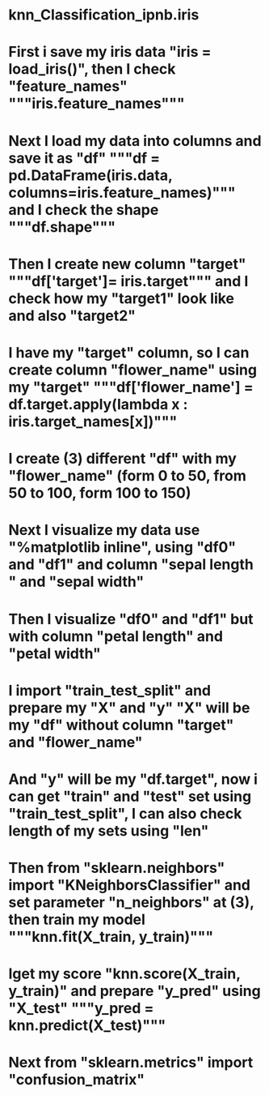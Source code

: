 # knn_Classification_ipnb.iris
# First i save my iris data "iris = load_iris()", then I check "feature_names" """iris.feature_names"""
# Next I load my data into columns and save it as "df" """df = pd.DataFrame(iris.data, columns=iris.feature_names)""" and I check the shape """df.shape"""
# Then I create new column "target" """df['target']= iris.target""" and I check how my "target1" look like and also "target2"
# I have my "target" column, so I can create column "flower_name" using my "target" """df['flower_name'] = df.target.apply(lambda x : iris.target_names[x])"""
# I create (3) different "df" with my "flower_name" (form 0 to 50, from 50 to 100, form 100 to 150) 
# Next I visualize my data use "%matplotlib inline", using "df0" and "df1" and column "sepal length " and "sepal width"
# Then I visualize "df0" and "df1" but with column "petal length" and "petal width"
# I import "train_test_split" and prepare my "X" and "y" "X" will be my "df" without column "target" and "flower_name"
# And "y" will be my "df.target", now i can get "train" and "test" set using "train_test_split", I can also check length of my sets using "len"
# Then from "sklearn.neighbors" import "KNeighborsClassifier" and set parameter "n_neighbors" at (3), then train my model """knn.fit(X_train, y_train)"""
# Iget my score "knn.score(X_train, y_train)" and prepare "y_pred" using "X_test" """y_pred = knn.predict(X_test)"""
# Next from "sklearn.metrics" import "confusion_matrix" 
